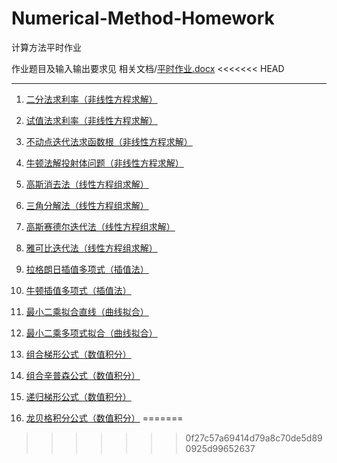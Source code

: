 # Numerical-Method-Homework
计算方法平时作业

作业题目及输入输出要求见 相关文档/[平时作业.docx](./相关文档/平时作业.docx)
<<<<<<< HEAD

---
01. [二分法求利率（非线性方程求解）](./README/README_01.md)

02. [试值法求利率（非线性方程求解）](./README/README_02.md)

03. [不动点迭代法求函数根（非线性方程求解）](./README/README_03.md)

04. [牛顿法解投射体问题（非线性方程求解）](./README/README_04.md)

05. [高斯消去法（线性方程组求解）](./README/README_05.md)

06. [三角分解法（线性方程组求解）](./README/README_06.md)

07. [高斯赛德尔迭代法（线性方程组求解）](./README/README_07.md)

08. [雅可比迭代法（线性方程组求解）](./README/README_08.md)

09. [拉格朗日插值多项式（插值法）](./README/README_09.md)

10. [牛顿插值多项式（插值法）](./README/README_10.md)

11. [最小二乘拟合直线（曲线拟合）](./README/README_11.md)

12. [最小二乘多项式拟合（曲线拟合）](./README/README_12.md)

13. [组合梯形公式（数值积分）](./README/README_13.md)

14. [组合辛普森公式（数值积分）](./README/README_14.md)

15. [递归梯形公式（数值积分）](./README/README_15.md)

16. [龙贝格积分公式（数值积分）](./README/README_16.md)
=======
>>>>>>> 0f27c57a69414d79a8c70de5d890925d99652637
